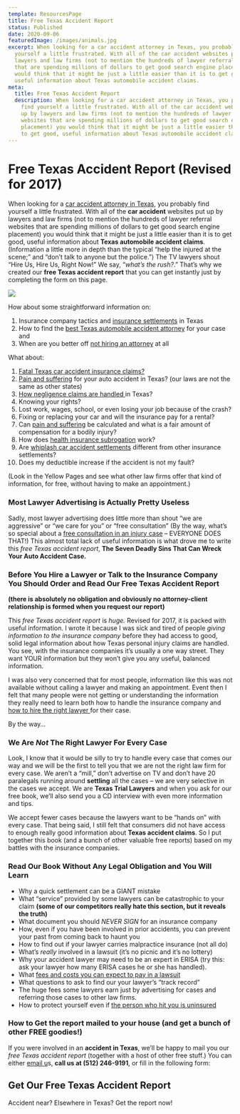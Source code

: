 ```yaml
---
template: ResourcesPage
title: Free Texas Accident Report
status: Published
date: 2020-09-06
featuredImage: /images/animals.jpg
excerpt: When looking for a car accident attorney in Texas, you probably find
  yourself a little frustrated. With all of the car accident websites put up by
  lawyers and law firms (not to mention the hundreds of lawyer referral websites
  that are spending millions of dollars to get good search engine placement) you
  would think that it might be just a little easier than it is to get good,
  useful information about Texas automobile accident claims.
meta:
  title: Free Texas Accident Report
  description: When looking for a car accident attorney in Texas, you probably
    find yourself a little frustrated. With all of the car accident websites put
    up by lawyers and law firms (not to mention the hundreds of lawyer referral
    websites that are spending millions of dollars to get good search engine
    placement) you would think that it might be just a little easier than it is
    to get good, useful information about Texas automobile accident claims.
---
```

<!--StartFragment-->

# Free Texas Accident Report (Revised for 2017)

<!--EndFragment-->

<!--StartFragment-->

When looking for a [car accident attorney in Texas](https://www.austinaccidentlawyer.com/), you probably find yourself a little frustrated. With all of the **car accident** websites put up by lawyers and law firms (not to mention the hundreds of lawyer referral websites that are spending millions of dollars to get good search engine placement) you would think that it might be just a little easier than it is to get good, useful information about **Texas automobile accident claims**. (Information a little more in depth than the typical “help the injured at the scene;” and “don’t talk to anyone but the police.”) The TV lawyers shout “Hire Us, Hire Us, Right Now!” We say, “*what’s the rush?*.” That’s why we created our **free Texas accident report** that you can get instantly just by completing the form on this page.

<!--EndFragment-->

![](/images/free-book.jpg)

<!--StartFragment-->

How about some straightforward information on:

1. Insurance company tactics and [insurance settlements](/practice-areas/insurance-settlements/) in Texas
2. How to find the [best Texas automobile accident attorney](/meet-us/andrew-traub/) for your case and
3. When are you better off [not hiring an attorney](/contact-attorney-car-accident/) at all

What about:

1. [Fatal Texas car accident insurance claims?](/practice-areas/wrongful-death-attorney/)
2. [Pain and suffering](/faq/pain-and-suffering/) for your auto accident in Texas? (our laws are not the same as other states)
3. [How negligence claims are handled ](/practice-areas/negligence/)in Texas?
4. Knowing your rights?
5. Lost work, wages, school, or even losing your job because of the crash?
6. Fixing or replacing your car and will the insurance pay for a rental?
7. Can [pain and suffering](/faq/pain-and-suffering/) be calculated and what is a fair amount of compensation for a bodily injury?
8. How does [health insurance subrogation](/blog/what-is-subrogation/) work?
9. Are [whiplash car accident settlements](/practice-areas/soft-tissue-damage-attorneys/) different from other insurance settlements?
10. Does my deductible increase if the accident is not my fault?

(Look in the Yellow Pages and see what other law firms offer that kind of information, for free, without having to make an appointment.)

### Most Lawyer Advertising is Actually Pretty Useless

Sadly, most lawyer advertising does little more than shout “we are aggressive” or “we care for you” or “free consultation” (By the way, what’s so special about a [free consultation in an injury case](/free-consultation/) – EVERYONE DOES THAT!) This almost total lack of useful information is what drove me to write this *free Texas accident report*, **The Seven Deadly Sins That Can Wreck Your Auto Accident Case.**

### Before You Hire a Lawyer or Talk to the Insurance Company You Should Order and Read Our Free Texas Accident Report

**(there is absolutely no obligation and obviously no attorney-client relationship is formed when you request our report)**

This *free Texas accident report* is *huge.* Revised for 2017, it is packed with useful information. I wrote it because I was sick and tired of people *giving information to the insurance company* before they had access to good, solid legal information about how Texas personal injury claims are handled. You see, with the insurance companies it’s usually a one way street. They want YOUR information but they won’t give you any useful, balanced information.

I was also very concerned that for most people, information like this was not available without calling a lawyer and making an appointment. Event then I felt that many people were not getting or understanding the information they really need to learn both how to handle the insurance company and [how to hire the right lawyer ](/blog/how-to-choose-the-right-personal-injury-attorney/)for their case.

By the way…

### We Are *Not* The Right Lawyer For Every Case

Look, I know that it would be silly to try to handle every case that comes our way and we will be the first to tell you that we are not the right law firm for every case. We aren’t a “mill,” don’t advertise on TV and don’t have 20 paralegals running around **settling** all the cases – we are very selective in the cases we accept. We are **Texas Trial Lawyers** and when you ask for our free book, we’ll also send you a CD interview with even more information and tips.

We accept fewer cases because the lawyers want to be “hands on” with every case. That being said, I still felt that consumers did not have access to enough really good information about **Texas accident claims**. So I put together this book (and a bunch of other valuable free reports) based on my battles with the insurance companies.

### Read Our Book Without Any Legal Obligation and You Will Learn

* Why a quick settlement can be a GIANT mistake
* What “service” provided by some lawyers can be catastrophic to your claim **(some of our competitors really hate this section, but it reveals the truth)**
* What document you should *NEVER SIGN* for an insurance company
* How, even if you have been involved in prior accidents, you can prevent your past from coming back to haunt you
* How to find out if your lawyer carries malpractice insurance (not all do)
* What’s *really* involved in a lawsuit (it’s no picnic and it’s no lottery)
* Why your accident lawyer may need to be an expert in ERISA (try this: ask your lawyer how many ERISA cases he or she has handled).
* What [fees and costs you can expect to pay in a lawsuit](/practice-areas/no-fees-if-no-recovery/)
* What questions to ask to find our your lawyer’s “track record”
* The huge fees some lawyers earn just by advertising for cases and referring those cases to other law firms.
* How to protect yourself even if [the person who hit you is uninsured](/practice-areas/uninsured-and-underinsured-claims/)

### How to Get the report mailed to your house (and get a bunch of other FREE goodies!)

If you were involved in an **accident in Texas**, we’ll be happy to mail you our *free Texas accident report* (together with a host of other free stuff.) You can either [email u](/contact-us/)s, **call us at (512) 246-9191**, or fill in the following form:

## Get Our Free Texas Accident Report

Accident near? Elsewhere in Texas? Get the report now!

<!--EndFragment-->
